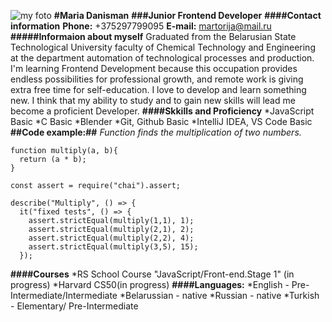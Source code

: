 ![my foto](D:\rs_school\rsschool-cv\foto.jpg)
**#Maria Danisman**
**###Junior Frontend Developer**
**####Contact information**
**Phone:** +375297799095
**E-mail:** martorija@mail.ru
**#####Informaion about myself**
Graduated from the Belarusian State Technological University faculty of Chemical Technology and Engineering at the department automation of technological processes and production.
I'm learning Frontend Development because this occupation provides endless possibilities for professional growth, and remote work is giving extra free time for self-education. 
I love to develop and learn something new. I think that my ability to study and to gain new skills will lead me become a proficient Developer.
**####Skkills and Proficiency**
*JavaScript Basic
*C Basic
*Blender 
*Git, Github Basic
*IntelliJ IDEA, VS Code Basic
**##Code example:##**
*Function finds the multiplication of two numbers.*
```
function multiply(a, b){
  return (a * b);
}

const assert = require("chai").assert;

describe("Multiply", () => {
  it("fixed tests", () => {
    assert.strictEqual(multiply(1,1), 1);
    assert.strictEqual(multiply(2,1), 2);
    assert.strictEqual(multiply(2,2), 4);
    assert.strictEqual(multiply(3,5), 15);   
  });
```
**####Courses** 
*RS School Course "JavaScript/Front-end.Stage 1" (in progress)
*Harvard CS50(in progress)
**####Languages:**
*English - Pre-Intermediate/Intermediate
*Belarussian - native
*Russian - native
*Turkish - Elementary/ Pre-Intermediate
